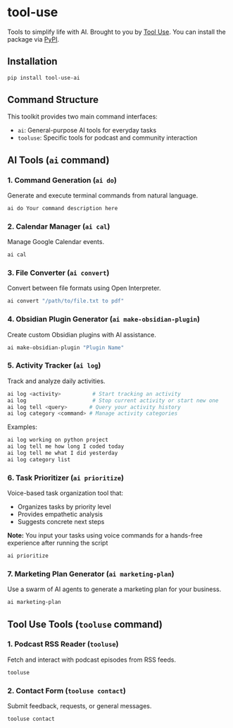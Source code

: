 # tool-use

Tools to simplify life with AI. Brought to you by [Tool Use](https://www.youtube.com/@ToolUseAI).
You can install the package via [PyPI](https://pypi.org/project/tool-use-ai/).

## Installation

```bash
pip install tool-use-ai
```

## Command Structure

This toolkit provides two main command interfaces:

- `ai`: General-purpose AI tools for everyday tasks
- `tooluse`: Specific tools for podcast and community interaction

## AI Tools (`ai` command)

### 1. Command Generation (`ai do`)

Generate and execute terminal commands from natural language.

```bash
ai do Your command description here
```

### 2. Calendar Manager (`ai cal`)

Manage Google Calendar events.

```bash
ai cal
```

### 3. File Converter (`ai convert`)

Convert between file formats using Open Interpreter.

```bash
ai convert "/path/to/file.txt to pdf"
```

### 4. Obsidian Plugin Generator (`ai make-obsidian-plugin`)

Create custom Obsidian plugins with AI assistance.

```bash
ai make-obsidian-plugin "Plugin Name"
```

### 5. Activity Tracker (`ai log`)

Track and analyze daily activities.

```bash
ai log <activity>          # Start tracking an activity
ai log                     # Stop current activity or start new one
ai log tell <query>       # Query your activity history
ai log category <command> # Manage activity categories
```

Examples:

```bash
ai log working on python project
ai log tell me how long I coded today
ai log tell me what I did yesterday
ai log category list
```

### 6. Task Prioritizer (`ai prioritize`)

Voice-based task organization tool that:

- Organizes tasks by priority level
- Provides empathetic analysis
- Suggests concrete next steps

**Note:** You input your tasks using voice commands for a hands-free experience after running the script

```bash
ai prioritize
```

### 7. Marketing Plan Generator (`ai marketing-plan`)

Use a swarm of AI agents to generate a marketing plan for your business.

```bash
ai marketing-plan
```

## Tool Use Tools (`tooluse` command)

### 1. Podcast RSS Reader (`tooluse`)

Fetch and interact with podcast episodes from RSS feeds.

```bash
tooluse
```

### 2. Contact Form (`tooluse contact`)

Submit feedback, requests, or general messages.

```bash
tooluse contact
```
